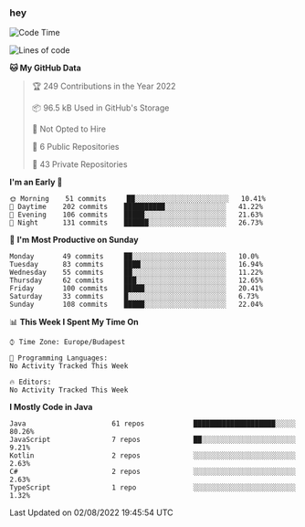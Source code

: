 ### hey

<!--START_SECTION:waka-->
![Code Time](http://img.shields.io/badge/Code%20Time-801%20hrs%2035%20mins-blue)

![Lines of code](https://img.shields.io/badge/From%20Hello%20World%20I%27ve%20Written-508%20Thousand%20lines%20of%20code-blue)

**🐱 My GitHub Data** 

> 🏆 249 Contributions in the Year 2022
 > 
> 📦 96.5 kB Used in GitHub's Storage 
 > 
> 🚫 Not Opted to Hire
 > 
> 📜 6 Public Repositories 
 > 
> 🔑 43 Private Repositories  
 > 
**I'm an Early 🐤** 

```text
🌞 Morning    51 commits     ██░░░░░░░░░░░░░░░░░░░░░░░   10.41% 
🌆 Daytime    202 commits    ██████████░░░░░░░░░░░░░░░   41.22% 
🌃 Evening    106 commits    █████░░░░░░░░░░░░░░░░░░░░   21.63% 
🌙 Night      131 commits    ██████░░░░░░░░░░░░░░░░░░░   26.73%

```
📅 **I'm Most Productive on Sunday** 

```text
Monday       49 commits     ██░░░░░░░░░░░░░░░░░░░░░░░   10.0% 
Tuesday      83 commits     ████░░░░░░░░░░░░░░░░░░░░░   16.94% 
Wednesday    55 commits     ██░░░░░░░░░░░░░░░░░░░░░░░   11.22% 
Thursday     62 commits     ███░░░░░░░░░░░░░░░░░░░░░░   12.65% 
Friday       100 commits    █████░░░░░░░░░░░░░░░░░░░░   20.41% 
Saturday     33 commits     █░░░░░░░░░░░░░░░░░░░░░░░░   6.73% 
Sunday       108 commits    █████░░░░░░░░░░░░░░░░░░░░   22.04%

```


📊 **This Week I Spent My Time On** 

```text
⌚︎ Time Zone: Europe/Budapest

💬 Programming Languages: 
No Activity Tracked This Week

🔥 Editors: 
No Activity Tracked This Week

```

**I Mostly Code in Java** 

```text
Java                     61 repos            ████████████████████░░░░░   80.26% 
JavaScript               7 repos             ██░░░░░░░░░░░░░░░░░░░░░░░   9.21% 
Kotlin                   2 repos             ░░░░░░░░░░░░░░░░░░░░░░░░░   2.63% 
C#                       2 repos             ░░░░░░░░░░░░░░░░░░░░░░░░░   2.63% 
TypeScript               1 repo              ░░░░░░░░░░░░░░░░░░░░░░░░░   1.32%

```



 Last Updated on 02/08/2022 19:45:54 UTC
<!--END_SECTION:waka-->
